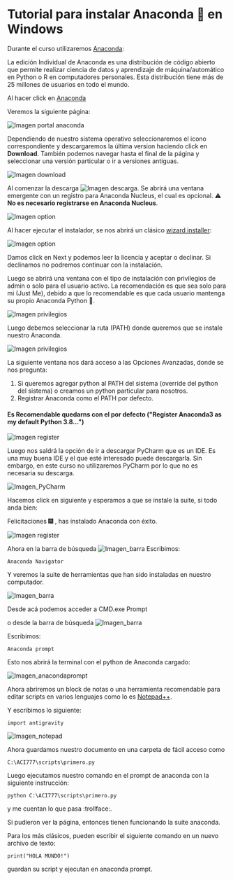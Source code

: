 # Tutorial para instalar Anaconda :snake: en Windows

Durante el curso utilizaremos [Anaconda](https://www.anaconda.com):

La edición Individual de Anaconda es una distribución de código abierto que permite realizar ciencia de datos y aprendizaje de máquina/automático en Python o R en computadores personales. 
Esta distribución tiene más de 25 millones de usuarios en todo el mundo.

Al hacer click en [Anaconda](https://www.anaconda.com/)

Veremos la siguiente página:

![Imagen portal anaconda](imgs/imagen0.png)

Dependiendo de nuestro sistema operativo seleccionaremos el icono correspondiente y descargaremos la última version haciendo click en __Download__. También podemos navegar hasta el final de la página y seleccionar una versión particular o ir a versiones antiguas.

![Imagen download](imgs/imagen1.png)

Al comenzar la descarga ![Imagen descarga](imgs/imagendescarga.png).
 Se abrirá una ventana emergente con un registro para Anaconda Nucleus, el cual es opcional.
 :warning: __No es necesario registrarse en Anaconda Nucleus__.

![Imagen option](imgs/Imagen_option.png)

Al hacer ejecutar el instalador, se nos abrirá un clásico [wizard installer](https://www.installaware.com/suite-installer-wizard.htm):

![Imagen option](imgs/imageninstaller.png)

Damos click en Next y podemos leer la licencia y aceptar o declinar. 
Si declinamos no podremos continuar con la instalación.

Luego se abrirá una ventana con el tipo de instalación con privilegios de admin o solo para el usuario activo.
La recomendación es que sea solo para mi (Just Me), debido a que lo recomendable es que cada usuario mantenga su propio Anaconda Python :snake:.


![Imagen privilegios](imgs/imagenprivilegios.png)

Luego debemos seleccionar la ruta (PATH) donde queremos que se instale nuestro Anaconda.

![Imagen privilegios](imgs/imagenpath.png)

La siguiente ventana nos dará acceso a las Opciones Avanzadas, 
donde se nos pregunta: 
1. Si queremos agregar python al PATH del sistema (override del python del sistema) o creamos un python particular para  nosotros.
2. Registrar Anaconda como el PATH por defecto.

#### Es Recomendable quedarns con el por defecto ("Register Anaconda3 as my default Python 3.8...")

![Imagen register](imgs/imagenregister.png)


Luego nos saldrá la opción de ir a descargar PyCharm que es un IDE. Es una muy buena IDE y el que esté interesado puede descargarla. Sin embargo, 
en este curso no utilizaremos PyCharm por lo que no es necesaria su descarga.

![Imagen_PyCharm](imgs/anacondapycharm.png)


Hacemos click en siguiente y esperamos a que se instale la suite, si todo anda bien:

Felicitaciones :fireworks: , has instalado Anaconda con éxito.

![Imagen register](imgs/anacondaFinish.png)

Ahora en la barra de búsqueda ![Imagen_barra](imgs/barrabusqueda.png)
Escribimos:

    Anaconda Navigator

Y veremos la suite de herramientas que han sido instaladas en nuestro computador.

![Imagen_barra](imgs/navigator.PNG)

Desde acá podemos acceder a CMD.exe Prompt

o desde la barra de búsqueda ![Imagen_barra](imgs/barrabusqueda.png)

Escribimos:

    Anaconda prompt


Esto nos abrirá la terminal con el python de Anaconda cargado:


![Imagen_anacondaprompt](imgs/anacondaprompt.png)

Ahora abriremos un block de notas o una herramienta recomendable para editar scripts en varios lenguajes como lo es 
[Notepad++](https://notepad-plus-plus.org/).

Y escribimos lo siguiente:

    import antigravity


![Imagen_notepad](imgs/antigravity.png) 

Ahora guardamos nuestro documento en una carpeta de fácil acceso como

    C:\ACI777\scripts\primero.py

Luego ejecutamos nuestro comando en el prompt de anaconda con la siguiente instrucción:

    python C:\ACI777\scripts\primero.py

y me cuentan lo que pasa :trollface:.



Si pudieron ver la página, entonces tienen funcionando la suite anaconda.

Para los más clásicos, pueden escribir el siguiente comando en un nuevo archivo de texto:

    print("HOLA MUNDO!")

guardan su script y ejecutan en anaconda prompt.
